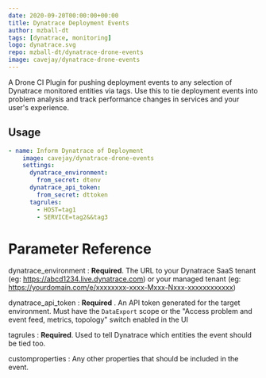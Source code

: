 ```yaml
---
date: 2020-09-20T00:00:00+00:00
title: Dynatrace Deployment Events
author: mzball-dt
tags: [dynatrace, monitoring]
logo: dynatrace.svg
repo: mzball-dt/dynatrace-drone-events
image: cavejay/dynatrace-drone-events
---
```


A Drone CI Plugin for pushing deployment events to any selection of Dynatrace monitored entities via tags. Use this to tie deployment events into problem analysis and track performance changes in services and your user's experience.

## Usage

```yaml
- name: Inform Dynatrace of Deployment
    image: cavejay/dynatrace-drone-events
    settings:
      dynatrace_environment:
        from_secret: dtenv
      dynatrace_api_token:
        from_secret: dttoken
      tagrules:
        - HOST=tag1
        - SERVICE=tag2&&tag3
```

# Parameter Reference

dynatrace_environment
: **Required**. The URL to your Dynatrace SaaS tenant (eg: https://abcd1234.live.dynatrace.com) or your managed tenant (eg: https://yourdomain.com/e/xxxxxxxx-xxxx-Mxxx-Nxxx-xxxxxxxxxxxx)

dynatrace_api_token
: **Required** . An API token generated for the target environment. Must have the `DataExport` scope or the "Access problem and event feed, metrics, topology" switch enabled in the UI

tagrules
: **Required**. Used to tell Dynatrace which entities the event should be tied too.

customproperties
: Any other properties that should be included in the event.
